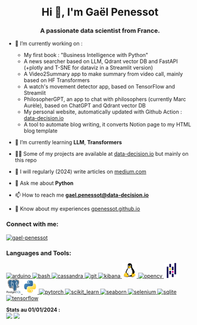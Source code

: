 <h1 align="center">Hi 👋, I'm Gaël Penessot</h1>

<h3 align="center">A passionate data scientist from France.</h3>

- 🔭 I’m currently working on :
    * My first book : "Business Intelligence with Python"
    * A news searcher based on LLM, Qdrant vector DB and FastAPI (+plotly and T-SNE for dataviz in a Streamlit version)
    * A Video2Summary app to make summary from video call, mainly based on HF Transformers
    * A watch's movement detector app, based on TensorFlow and Streamlit
    * PhilosopherGPT, an app to chat with philosophers (currently Marc Aurèle), based on ChatGPT and Qdrant vector DB
    * My personal website, automatically updated with Github Action : [data-decision.io](data-decision.io)
    * A tool to automate blog writing, it converts Notion page to my HTML blog template

- 🌱 I’m currently learning **LLM**, **Transformers**
- 👨‍💻 Some of my projects are available at [data-decision.io](data-decision.io) but mainly on this repo
- 📝 I will regularly (2024) write articles on [medium.com](medium.com)
- 💬 Ask me about **Python**
- 📫 How to reach me **gael.penessot@data-decision.io**
- 📄 Know about my experiences [gpenessot.github.io](gpenessot.github.io)

<h3 align="left">Connect with me:</h3>
<p align="left">
   <!--
<a href="https://dev.to/gpenessot" target="blank"><img align="center" src="https://raw.githubusercontent.com/rahuldkjain/github-profile-readme-generator/master/src/images/icons/Social/devto.svg" alt="gpenessot" height="30" width="40" /></a> -->
<a href="https://linkedin.com/in/gael-penessot" target="blank"><img align="center" src="https://raw.githubusercontent.com/rahuldkjain/github-profile-readme-generator/master/src/images/icons/Social/linked-in-alt.svg" alt="gael-penessot" height="30" width="40" /></a>
<!--
   <a href="https://medium.com/@gael.penessot" target="blank"><img align="center" src="https://raw.githubusercontent.com/rahuldkjain/github-profile-readme-generator/master/src/images/icons/Social/medium.svg" alt="@gael.penessot" height="30" width="40" /></a> -->
</p>

<h3 align="left">Languages and Tools:</h3>
<p align="left"> <a href="https://www.arduino.cc/" target="_blank" rel="noreferrer"> <img src="https://cdn.worldvectorlogo.com/logos/arduino-1.svg" alt="arduino" width="40" height="40"/> </a> <a href="https://www.gnu.org/software/bash/" target="_blank" rel="noreferrer"> <img src="https://www.vectorlogo.zone/logos/gnu_bash/gnu_bash-icon.svg" alt="bash" width="40" height="40"/> </a> <a href="https://cassandra.apache.org/" target="_blank" rel="noreferrer"> <img src="https://www.vectorlogo.zone/logos/apache_cassandra/apache_cassandra-icon.svg" alt="cassandra" width="40" height="40"/> </a> <a href="https://git-scm.com/" target="_blank" rel="noreferrer"> <img src="https://www.vectorlogo.zone/logos/git-scm/git-scm-icon.svg" alt="git" width="40" height="40"/> </a> <a href="https://www.elastic.co/kibana" target="_blank" rel="noreferrer"> <img src="https://www.vectorlogo.zone/logos/elasticco_kibana/elasticco_kibana-icon.svg" alt="kibana" width="40" height="40"/> </a> <a href="https://www.linux.org/" target="_blank" rel="noreferrer"> <img src="https://raw.githubusercontent.com/devicons/devicon/master/icons/linux/linux-original.svg" alt="linux" width="40" height="40"/> </a> <a href="https://opencv.org/" target="_blank" rel="noreferrer"> <img src="https://www.vectorlogo.zone/logos/opencv/opencv-icon.svg" alt="opencv" width="40" height="40"/> </a> <a href="https://pandas.pydata.org/" target="_blank" rel="noreferrer"> <img src="https://raw.githubusercontent.com/devicons/devicon/2ae2a900d2f041da66e950e4d48052658d850630/icons/pandas/pandas-original.svg" alt="pandas" width="40" height="40"/> </a> <a href="https://www.postgresql.org" target="_blank" rel="noreferrer"> <img src="https://raw.githubusercontent.com/devicons/devicon/master/icons/postgresql/postgresql-original-wordmark.svg" alt="postgresql" width="40" height="40"/> </a> <a href="https://www.python.org" target="_blank" rel="noreferrer"> <img src="https://raw.githubusercontent.com/devicons/devicon/master/icons/python/python-original.svg" alt="python" width="40" height="40"/> </a> <a href="https://pytorch.org/" target="_blank" rel="noreferrer"> <img src="https://www.vectorlogo.zone/logos/pytorch/pytorch-icon.svg" alt="pytorch" width="40" height="40"/> </a> <a href="https://scikit-learn.org/" target="_blank" rel="noreferrer"> <img src="https://upload.wikimedia.org/wikipedia/commons/0/05/Scikit_learn_logo_small.svg" alt="scikit_learn" width="40" height="40"/> </a> <a href="https://seaborn.pydata.org/" target="_blank" rel="noreferrer"> <img src="https://seaborn.pydata.org/_images/logo-mark-lightbg.svg" alt="seaborn" width="40" height="40"/> </a> <a href="https://www.selenium.dev" target="_blank" rel="noreferrer"> <img src="https://raw.githubusercontent.com/detain/svg-logos/780f25886640cef088af994181646db2f6b1a3f8/svg/selenium-logo.svg" alt="selenium" width="40" height="40"/> </a> <a href="https://www.sqlite.org/" target="_blank" rel="noreferrer"> <img src="https://www.vectorlogo.zone/logos/sqlite/sqlite-icon.svg" alt="sqlite" width="40" height="40"/> </a> <a href="https://www.tensorflow.org" target="_blank" rel="noreferrer"> <img src="https://www.vectorlogo.zone/logos/tensorflow/tensorflow-icon.svg" alt="tensorflow" width="40" height="40"/> </a> </p>

<!--
<p><img align="left" src="https://github-readme-stats.vercel.app/api/top-langs?username=gpenessot&show_icons=true&theme=dracula&locale=en&layout=compact" alt="gpenessot" /></p>

<p>&nbsp;<img align="center" src="https://github-readme-stats.vercel.app/api?username=gpenessot&show_icons=false&theme=dracula&locale=en" alt="gpenessot" /></p>

<p align="left"> <a href="https://github.com/ryo-ma/github-profile-trophy"><img src="https://github-profile-trophy.vercel.app/?username=gpenessot" alt="gpenessot" /></a> </p>
-->
**Stats au 01/01/2024 :**  
![](https://komarev.com/ghpvc/?username=gpenessot)
![](https://hit.yhype.me/github/profile?user_id=8466122)
